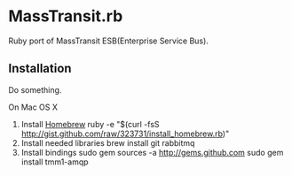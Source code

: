 MassTransit.rb
==============

Ruby port of MassTransit ESB(Enterprise Service Bus). 

Installation
------------

Do something.

On Mac OS X
 1. Install [Homebrew](http://wiki.github.com/mxcl/homebrew/installation)
  ruby -e "$(curl -fsS http://gist.github.com/raw/323731/install_homebrew.rb)"
 2. Install needed libraries
  brew install git rabbitmq
 3. Install bindings
  sudo gem sources -a http://gems.github.com
  sudo gem install tmm1-amqp
